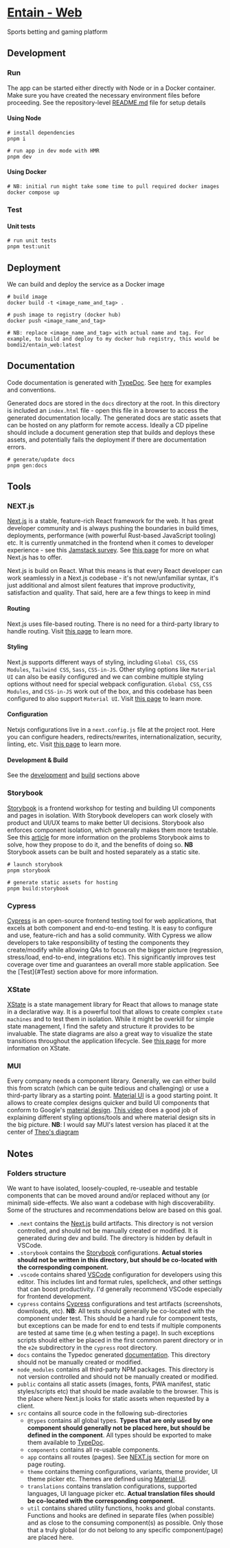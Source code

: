 # [Entain - Web](https://github.com/dev-juju/entain/tree/main/web)

Sports betting and gaming platform

## Development
### Run
The app can be started either directly with Node or in a Docker container.
Make sure you have created the necessary environment files before proceeding.
See the repository-level [README.md](https://github.com/dev-juju/entain/blob/main/README.md) file for setup details

#### Using Node
```shell
# install dependencies
pnpm i

# run app in dev mode with HMR
pnpm dev
```

#### Using Docker
```shell
# NB: initial run might take some time to pull required docker images
docker compose up
```

### Test
#### Unit tests
```shell
# run unit tests
pnpm test:unit
```


## Deployment
We can build and deploy the service as a Docker image

```shell
# build image
docker build -t <image_name_and_tag> .

# push image to registry (docker hub)
docker push <image_name_and_tag>

# NB: replace <image_name_and_tag> with actual name and tag. For example, to build and deploy to my docker hub registry, this would be bomdi2/entain_web:latest
```


## Documentation
Code documentation is generated with [TypeDoc](https://typedoc.org/).
See [here](https://typedoc.org/example/modules.html) for examples and conventions.

Generated docs are stored in the `docs` directory at the root.
In this directory is included an `index.html` file - open this file in a browser to access the generated documentation locally.
The generated docs are static assets that can be hosted on any platform for remote access.
Ideally a CD pipeline should include a document generation step that builds and deploys these assets, and potentially fails the deployment if there are documentation errors.

```shell
# generate/update docs
pnpm gen:docs
```


## Tools
### NEXT.js
[Next.js](https://nextjs.org/) is a stable, feature-rich React framework for the web. It has great developer community and is always pushing the boundaries in build times, deployments, performance (with powerful Rust-based JavaScript tooling) etc.
It is currently unmatched in the frontend when it comes to developer experience - see this [Jamstack survey](https://jamstack.org/survey/2022/#frameworks-by-usage-and-satisfaction).
See [this page](https://nextjs.org/) for more on what Next.js has to offer.

Next.js is build on React. What this means is that every React developer can work seamlessly in a Next.js codebase - it's not new/unfamiliar syntax, it's just additional and almost silent features that improve productivity, satisfaction and quality.
That said, here are a few things to keep in mind

#### Routing
Next.js uses file-based routing. There is no need for a third-party library to handle routing.
Visit [this page](https://nextjs.org/docs/app/getting-started/layouts-and-pages) to learn more.

#### Styling
Next.js supports different ways of styling, including `Global CSS`, `CSS Modules`, `Tailwind CSS`, `Sass`, `CSS-in-JS`.
Other styling options like `Material UI` can also be easily configured and we can combine multiple styling options without need for special webpack configuration.
`Global CSS`, `CSS Modules`, and `CSS-in-JS` work out of the box, and this codebase has been configured to also support `Material UI`.
Visit [this page](https://nextjs.org/docs/app/building-your-application/styling) to learn more.

#### Configuration
Netxjs configurations live in a `next.config.js` file at the project root.
Here you can configure headers, redirects/rewrites, internationalization, security, linting, etc.
Visit [this page](https://nextjs.org/docs/app/api-reference/config) to learn more.

#### Development & Build
See the [development](#Development) and [build](#Build) sections above

### Storybook
[Storybook](https://storybook.js.org/) is a frontend workshop for testing and building UI components and pages in isolation.
With Storybook developers can work closely with product and UI/UX teams to make better UI decisions. Storybook also enforces component isolation, which generally makes them more testable.
See this [article](https://storybook.js.org/docs/react/why-storybook) for more information on the problems Storybook aims to solve, how they propose to do it, and the benefits of doing so.
**NB** Storybook assets can be built and hosted separately as a static site.

```shell
# launch storybook
pnpm storybook

# generate static assets for hosting
pnpm build:storybook
```

### Cypress
[Cypress](https://www.cypress.io/) is an open-source frontend testing tool for web applications, that excels at both component and end-to-end testing. It is easy to configure and use, feature-rich and has a solid community.
With Cypress we allow developers to take responsibility of testing the components they create/modify while allowing QAs to focus on the bigger picture (regression, stress/load, end-to-end, integrations etc).
This significantly improves test coverage over time and guarantees an overall more stable application. See the [Test]{#Test} section above for more information.

### XState
[XState](https://stately.ai/docs/xstate-introduction) is a state management library for React that allows to manage state in a declarative way.
It is a powerful tool that allows to create complex `state machines` and to test them in isolation. While it might be overkill for simple state management, I find the safety and structure it provides to be invaluable. The state diagrams are also a great way to visualize the state transitions throughout the application lifecycle.
See [this page](https://stately.ai/docs/xstate-introduction) for more information on XState.

### MUI
Every company needs a component library. Generally, we can either build this from scratch (which can be quite tedious and challenging) or use a third-party library as a starting point.
[Material UI](https://mui.com/) is a good starting point. It allows to create complex designs quicker and build UI components that conform to Google's [material design](https://www.youtube.com/watch?v=rrT6v5sOwJg).
[This video](https://www.youtube.com/watch?v=CQuTF-bkOgc) does a good job of explaining different styling options/tools and where material design sits in the big picture.
**NB**: I would say MUI's latest version has placed it at the center of [Theo's diagram](https://www.youtube.com/watch?v=CQuTF-bkOgc)

## Notes
### Folders structure
We want to have isolated, loosely-coupled, re-useable and testable components that can be moved around and/or replaced without any (or minimal) side-effects.
We also want a codebase with high discoverability.
Some of the structures and recommendations below are based on this goal.

  - `.next` contains the [Next.js](#NEXT.js) build artifacts. This directory is not version controlled, and should not be manually created or modified. It is generated during dev and build. The directory is hidden by default in VSCode.
  - `.storybook` contains the [Storybook](#Storybook) configurations. **Actual stories should not be written in this directory, but should be co-located with the corresponding component.**
  - `.vscode` contains shared [VSCode](https://code.visualstudio.com/) configuration for developers using this editor. This includes lint and format rules, spellcheck, and other settings that can boost productivity. I'd generally recommend VSCode especially for frontend development.
  - `cypress` contains [Cypress](#Cypress) configurations and test artifacts (screenshots, downloads, etc).
    **NB**: All tests should generally be co-located with the component under test. This should be a hard rule for component tests, but exceptions can be made for end to end tests if multiple components are tested at same time (e.g when testing a page). In such exceptions scripts should either be placed in the first common parent directory or in the `e2e` subdirectory in the `cypress` root directory.
  - `docs` contains the Typedoc generated [documentation](#Documentation). This directory should not be manually created or modified.
  - `node_modules` contains all third-party NPM packages. This directory is not version controlled and should not be manually created or modified.
  - `public` contains all static assets (images, fonts, PWA manifest, static styles/scripts etc) that should be made available to the browser. This is the place where Next.js looks for static assets when requested by a client.
  - `src` contains all source code in the following sub-directories
    - `@types` contains all global types. **Types that are only used by one component should generally not be placed here, but should be defined in the component**. All types should be exported to make them available to [TypeDoc](#Documentation).
    - `components` contains all re-usable components.
    - `app` contains all routes (pages). See [NEXT.js](#NEXT.js) section for more on page routing.
    - `theme` contains theming configurations, variants, theme provider, UI theme picker etc. Themes are defined using [Material UI](#MUI).
    - `translations` contains translation configurations, supported languages, UI language picker etc. **Actual translation files should be co-located with the corresponding component.**
    - `util` contains shared utility functions, hooks and global constants. Functions and hooks are defined in separate files (when possible) and as close to the consuming component(s) as possible. Only those that a truly global (or do not belong to any specific component/page) are placed here.
